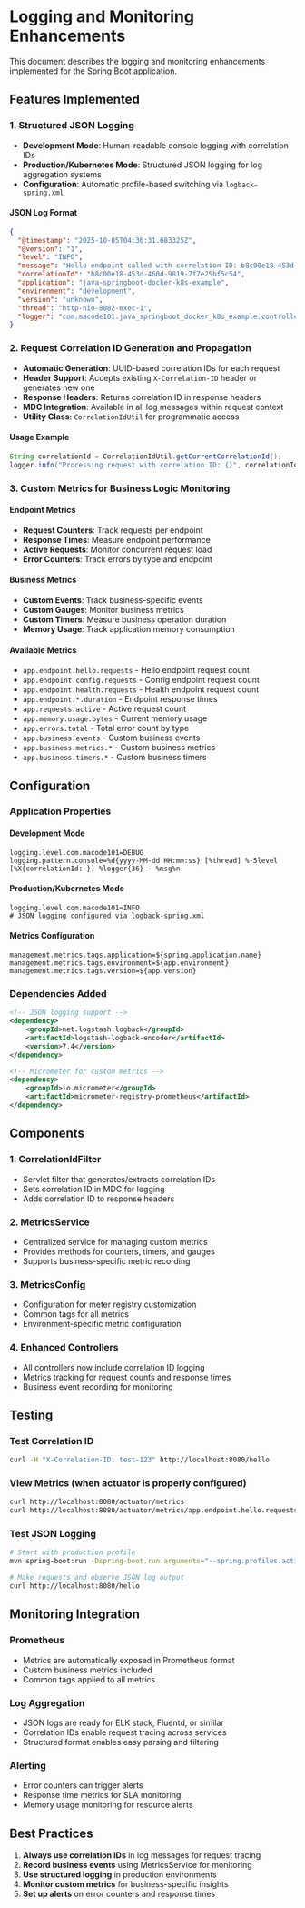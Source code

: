 # Logging and Monitoring Enhancements

This document describes the logging and monitoring enhancements implemented for the Spring Boot application.

## Features Implemented

### 1. Structured JSON Logging

- **Development Mode**: Human-readable console logging with correlation IDs
- **Production/Kubernetes Mode**: Structured JSON logging for log aggregation systems
- **Configuration**: Automatic profile-based switching via `logback-spring.xml`

#### JSON Log Format
```json
{
  "@timestamp": "2025-10-05T04:36:31.683325Z",
  "@version": "1",
  "level": "INFO",
  "message": "Hello endpoint called with correlation ID: b8c00e18-453d-460d-9819-7f7e25bf5c54",
  "correlationId": "b8c00e18-453d-460d-9819-7f7e25bf5c54",
  "application": "java-springboot-docker-k8s-example",
  "environment": "development",
  "version": "unknown",
  "thread": "http-nio-8082-exec-1",
  "logger": "com.macode101.java_springboot_docker_k8s_example.controller.HelloWorld"
}
```

### 2. Request Correlation ID Generation and Propagation

- **Automatic Generation**: UUID-based correlation IDs for each request
- **Header Support**: Accepts existing `X-Correlation-ID` header or generates new one
- **Response Headers**: Returns correlation ID in response headers
- **MDC Integration**: Available in all log messages within request context
- **Utility Class**: `CorrelationIdUtil` for programmatic access

#### Usage Example
```java
String correlationId = CorrelationIdUtil.getCurrentCorrelationId();
logger.info("Processing request with correlation ID: {}", correlationId);
```

### 3. Custom Metrics for Business Logic Monitoring

#### Endpoint Metrics
- **Request Counters**: Track requests per endpoint
- **Response Times**: Measure endpoint performance
- **Active Requests**: Monitor concurrent request load
- **Error Counters**: Track errors by type and endpoint

#### Business Metrics
- **Custom Events**: Track business-specific events
- **Custom Gauges**: Monitor business metrics
- **Custom Timers**: Measure business operation duration
- **Memory Usage**: Track application memory consumption

#### Available Metrics
- `app.endpoint.hello.requests` - Hello endpoint request count
- `app.endpoint.config.requests` - Config endpoint request count  
- `app.endpoint.health.requests` - Health endpoint request count
- `app.endpoint.*.duration` - Endpoint response times
- `app.requests.active` - Active request count
- `app.memory.usage.bytes` - Current memory usage
- `app.errors.total` - Total error count by type
- `app.business.events` - Custom business events
- `app.business.metrics.*` - Custom business metrics
- `app.business.timers.*` - Custom business timers

## Configuration

### Application Properties

#### Development Mode
```properties
logging.level.com.macode101=DEBUG
logging.pattern.console=%d{yyyy-MM-dd HH:mm:ss} [%thread] %-5level [%X{correlationId:-}] %logger{36} - %msg%n
```

#### Production/Kubernetes Mode
```properties
logging.level.com.macode101=INFO
# JSON logging configured via logback-spring.xml
```

#### Metrics Configuration
```properties
management.metrics.tags.application=${spring.application.name}
management.metrics.tags.environment=${app.environment}
management.metrics.tags.version=${app.version}
```

### Dependencies Added

```xml
<!-- JSON logging support -->
<dependency>
    <groupId>net.logstash.logback</groupId>
    <artifactId>logstash-logback-encoder</artifactId>
    <version>7.4</version>
</dependency>

<!-- Micrometer for custom metrics -->
<dependency>
    <groupId>io.micrometer</groupId>
    <artifactId>micrometer-registry-prometheus</artifactId>
</dependency>
```

## Components

### 1. CorrelationIdFilter
- Servlet filter that generates/extracts correlation IDs
- Sets correlation ID in MDC for logging
- Adds correlation ID to response headers

### 2. MetricsService
- Centralized service for managing custom metrics
- Provides methods for counters, timers, and gauges
- Supports business-specific metric recording

### 3. MetricsConfig
- Configuration for meter registry customization
- Common tags for all metrics
- Environment-specific metric configuration

### 4. Enhanced Controllers
- All controllers now include correlation ID logging
- Metrics tracking for request counts and response times
- Business event recording for monitoring

## Testing

### Test Correlation ID
```bash
curl -H "X-Correlation-ID: test-123" http://localhost:8080/hello
```

### View Metrics (when actuator is properly configured)
```bash
curl http://localhost:8080/actuator/metrics
curl http://localhost:8080/actuator/metrics/app.endpoint.hello.requests
```

### Test JSON Logging
```bash
# Start with production profile
mvn spring-boot:run -Dspring-boot.run.arguments="--spring.profiles.active=prod"

# Make requests and observe JSON log output
curl http://localhost:8080/hello
```

## Monitoring Integration

### Prometheus
- Metrics are automatically exposed in Prometheus format
- Custom business metrics included
- Common tags applied to all metrics

### Log Aggregation
- JSON logs are ready for ELK stack, Fluentd, or similar
- Correlation IDs enable request tracing across services
- Structured format enables easy parsing and filtering

### Alerting
- Error counters can trigger alerts
- Response time metrics for SLA monitoring
- Memory usage monitoring for resource alerts

## Best Practices

1. **Always use correlation IDs** in log messages for request tracing
2. **Record business events** using MetricsService for monitoring
3. **Use structured logging** in production environments
4. **Monitor custom metrics** for business-specific insights
5. **Set up alerts** on error counters and response times